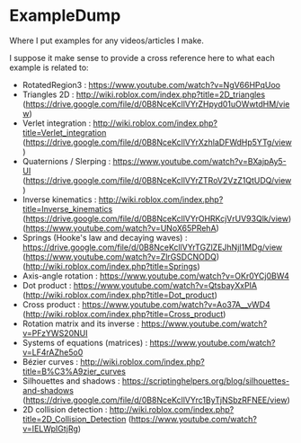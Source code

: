 # ExampleDump
Where I put examples for any videos/articles I make.

I suppose it make sense to provide a cross reference here to what each example is related to:

- RotatedRegion3 : https://www.youtube.com/watch?v=NgV66HPqUoo
- Triangles 2D :  http://wiki.roblox.com/index.php?title=2D_triangles (https://drive.google.com/file/d/0B8NceKcllVYrZHpyd01uOWwtdHM/view)
- Verlet integration :  http://wiki.roblox.com/index.php?title=Verlet_integration (https://drive.google.com/file/d/0B8NceKcllVYrXzhlaDFWdHp5YTg/view)
- Quaternions / Slerping : https://www.youtube.com/watch?v=BXajpAy5-UI (https://drive.google.com/file/d/0B8NceKcllVYrZTRoV2VzZ1QtUDQ/view)
- Inverse kinematics : http://wiki.roblox.com/index.php?title=Inverse_kinematics (https://drive.google.com/file/d/0B8NceKcllVYrOHRKcjVrUV93Qlk/view) (https://www.youtube.com/watch?v=UNoX65PRehA)
- Springs (Hooke's law and decaying waves) : https://drive.google.com/file/d/0B8NceKcllVYrTGZlZEJhNjI1MDg/view (https://www.youtube.com/watch?v=ZlrGSDCNODQ) (http://wiki.roblox.com/index.php?title=Springs)
- Axis-angle rotation : https://www.youtube.com/watch?v=OKr0YCj0BW4
- Dot product : https://www.youtube.com/watch?v=QtsbayXxPIA (http://wiki.roblox.com/index.php?title=Dot_product)
- Cross product : https://www.youtube.com/watch?v=Ao37A__vWD4 (http://wiki.roblox.com/index.php?title=Cross_product)
- Rotation matrix and its inverse : https://www.youtube.com/watch?v=PFzYWS20NUI
- Systems of equations (matrices) : https://www.youtube.com/watch?v=LF4rAZhe5o0
- Bézier curves : http://wiki.roblox.com/index.php?title=B%C3%A9zier_curves
- Silhouettes and shadows : https://scriptinghelpers.org/blog/silhouettes-and-shadows (https://drive.google.com/file/d/0B8NceKcllVYrc1ByTjNSbzRFNEE/view)
- 2D collision detection : http://wiki.roblox.com/index.php?title=2D_Collision_Detection (https://www.youtube.com/watch?v=IELWpIGtjRg)

